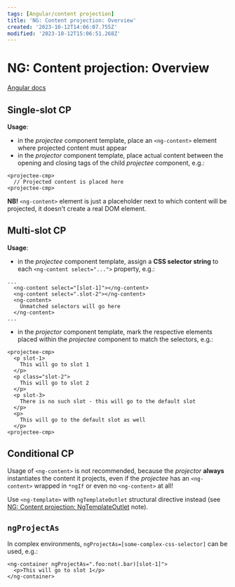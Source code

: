 ```yaml
---
tags: [Angular/content projection]
title: 'NG: Content projection: Overview'
created: '2023-10-12T14:06:07.755Z'
modified: '2023-10-12T15:06:51.268Z'
---
```


# NG: Content projection: Overview

[Angular docs](https://angular.io/guide/content-projection#multi-slot-content-projection)


## Single-slot CP

**Usage**: 
- in the _projectee_ component template, place an `<ng-content>` element where projected content must appear
- in the _projector_ component template, place actual content between the opening and closing tags of the child _projectee_ component, e.g.:
```
<projectee-cmp>
  // Projected content is placed here
<projectee-cmp>
```

**NB!** `<ng-content>` element is just a placeholder next to which content will be projected, it doesn't create a real DOM element.


## Multi-slot CP

**Usage**:
- in the _projectee_ component template, assign a **CSS selector string** to each `<ng-content select="...">` property, e.g.:
```
...
  <ng-content select="[slot-1]"></ng-content>
  <ng-content select=".slot-2"></ng-content>
  <ng-content>
    Unmatched selectors will go here
  </ng-content>
...
```
- in the _projector_ component template, mark the respective elements placed within the _projectee_ component to match the selectors, e.g.:
```
<projectee-cmp>
  <p slot-1>
    This will go to slot 1
  </p>
  <p class="slot-2">
    This will go to slot 2
  </p>
  <p slot-3>
    There is no such slot - this will go to the default slot
  </p>
  <p>
    This will go to the default slot as well
  </p>
<projectee-cmp>
```


## Conditional CP

Usage of `<ng-content>` is not recommended, because the _projector_ **always** instantiates the content it projects, even if the _projectee_ has an `<ng-content>` wrapped in `*ngIf` or even no `<ng-content>` at all!

Use `<ng-template>` with `ngTemplateOutlet` structural directive instead (see [NG: Content projection: NgTemplateOutlet](https://github.com/malashonock/interview-prep-notes/blob/main/NG%EA%9E%89%20Content%20projection%EA%9E%89%20NgTemplateOutlet.md) note).


## `ngProjectAs`

In complex environments, `ngProjectAs=[some-complex-css-selector]` can be used, e.g.:
```
<ng-container ngProjectAs=".foo:not(.bar)[slot-1]">
  <p>This will go to slot 1</p>
</ng-container>
```

